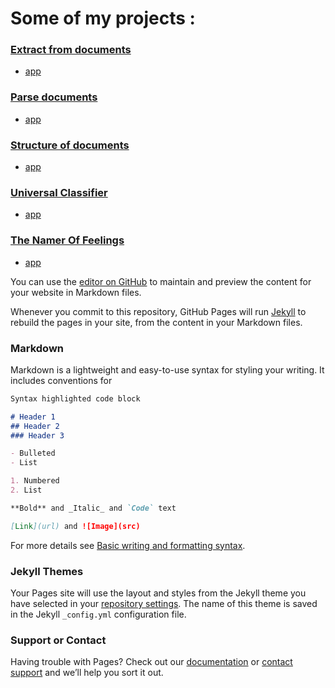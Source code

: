 # Some of my projects : 

### [Extract from documents](https://github.com/lodeil/doc_extract_agent)
- [app](https://lodeil-doc-extract-agent-app-jt8h81.streamlitapp.com/)  
### [Parse documents](https://github.com/lodeil/doc_parse_agent) 
- [app](https://lodeil-doc-parse-agent-app-spncoa.streamlitapp.com/) 
### [Structure of documents](https://github.com/lodeil/structure_doc_agent)
- [app](https://huggingface.co/spaces/Delchiga/structure_doc_agent) 
### [Universal Classifier](https://github.com/lodeil/universal_classifier) 
- [app](https://lodeil-universal-classifier-app-at1jtk.streamlitapp.com/) 
### [The Namer Of Feelings](https://github.com/lodeil/the_namer_of_feelings) 
- [app](https://lodeil-the-namer-of-feelings-app-c7it1h.streamlitapp.com/) 

You can use the [editor on GitHub](https://github.com/lodeil/portfolio/edit/main/README.md) to maintain and preview the content for your website in Markdown files.

Whenever you commit to this repository, GitHub Pages will run [Jekyll](https://jekyllrb.com/) to rebuild the pages in your site, from the content in your Markdown files.

### Markdown

Markdown is a lightweight and easy-to-use syntax for styling your writing. It includes conventions for

```markdown
Syntax highlighted code block

# Header 1
## Header 2
### Header 3

- Bulleted
- List

1. Numbered
2. List

**Bold** and _Italic_ and `Code` text

[Link](url) and ![Image](src)
```

For more details see [Basic writing and formatting syntax](https://docs.github.com/en/github/writing-on-github/getting-started-with-writing-and-formatting-on-github/basic-writing-and-formatting-syntax).

### Jekyll Themes

Your Pages site will use the layout and styles from the Jekyll theme you have selected in your [repository settings](https://github.com/lodeil/portfolio/settings/pages). The name of this theme is saved in the Jekyll `_config.yml` configuration file.

### Support or Contact

Having trouble with Pages? Check out our [documentation](https://docs.github.com/categories/github-pages-basics/) or [contact support](https://support.github.com/contact) and we’ll help you sort it out.
